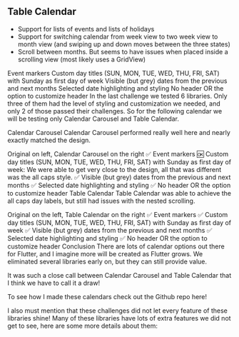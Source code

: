 ## Table Calendar

- Support for lists of events and lists of holidays
- Support for switching calendar from week view to two week view to month view (and swiping up and down moves between the three states)
- Scroll between months. But seems to have issues when placed inside a scrolling view (most likely uses a GridView)

Event markers
Custom day titles (SUN, MON, TUE, WED, THU, FRI, SAT) with Sunday as first day of week
Visible (but grey) dates from the previous and next months
Selected date highlighting and styling
No header OR the option to customize header
In the last challenge we tested 6 libraries. Only three of them had the level of styling and customization we needed, and only 2 of those passed their challenges. So for the following calendar we will be testing only Calendar Carousel and Table Calendar.

Calendar Carousel
Calendar Carousel performed really well here and nearly exactly matched the design.


Original on left, Calendar Carousel on the right
✅ Event markers
🆗 Custom day titles (SUN, MON, TUE, WED, THU, FRI, SAT) with Sunday as first day of week: We were able to get very close to the design, all that was different was the all caps style.
✅ Visible (but grey) dates from the previous and next months
✅ Selected date highlighting and styling
✅ No header OR the option to customize header
Table Calendar
Table Calendar was able to achieve the all caps day labels, but still had issues with the nested scrolling.


Original on the left, Table Calendar on the right
✅ Event markers
✅ Custom day titles (SUN, MON, TUE, WED, THU, FRI, SAT) with Sunday as first day of week
✅ Visible (but grey) dates from the previous and next months
✅ Selected date highlighting and styling
✅ No header OR the option to customize header
Conclusion
There are lots of calendar options out there for Flutter, and I imagine more will be created as Flutter grows. We eliminated several libraries early on, but they can still provide value.

It was such a close call between Calendar Carousel and Table Calendar that I think we have to call it a draw!

To see how I made these calendars check out the Github repo here!

I also must mention that these challenges did not let every feature of these libraries shine! Many of these libraries have lots of extra features we did not get to see, here are some more details about them:
